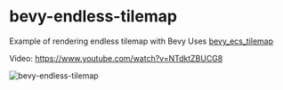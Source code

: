 # bevy-endless-tilemap

Example of rendering endless tilemap with Bevy
Uses [bevy_ecs_tilemap](https://github.com/StarArawn/bevy_ecs_tilemap)

Video: https://www.youtube.com/watch?v=NTdktZBUCG8

![bevy-endless-tilemap](https://user-images.githubusercontent.com/30506/202193551-a2f2044f-5f4b-4f35-b60f-94dafd0c6c7f.png)
